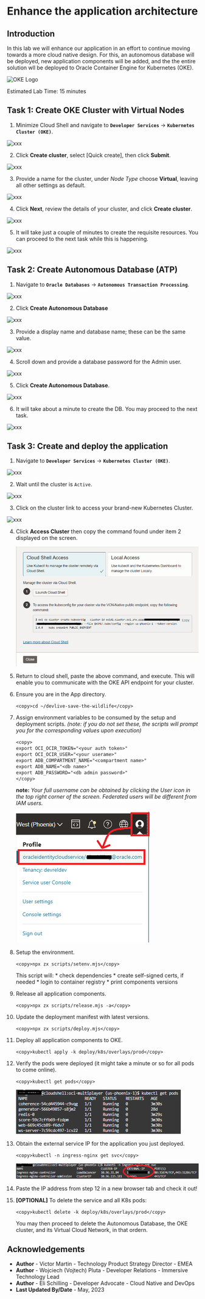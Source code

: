 # Enhance the application architecture

## Introduction
In this lab we will enhance our application in an effort to continue moving towards a more cloud native design. For this, an autonomous database will be deployed, new application components will be added, and the the entire solution wll be deployed to Oracle Container Engine for Kubernetes (OKE).


![OKE Logo](images/oke.png)

Estimated Lab Time: 15 minutes

## Task 1: Create OKE Cluster with Virtual Nodes

1. Minimize Cloud Shell and navigate to **`Developer Services`** -> **`Kubernetes Cluster (OKE)`**.

  ![xxx](./images/xxx.png)

2. Click **Create cluster**, select [Quick create], then click **Submit**.

  ![xxx](./images/xxx.png)

3. Provide a name for the cluster, under _Node Type_ choose **Virtual**, leaving all other settings as default.

  ![xxx](./images/xxx.png)

4. Click **Next**, review the details of your cluster, and click **Create cluster**.

  ![xxx](./images/xxx.png)

5. It will take just a couple of minutes to create the requisite resources. You can proceed to the next task while this is happening.

  ![xxx](./images/xxx.png)

## Task 2: Create Autonomous Database (ATP)

1. Navigate to **`Oracle Databases`** -> **`Autonomous Transaction Processing`**.

  ![xxx](./images/xxx.png)

2. Click **Create Autonomous Database**

  ![xxx](./images/xxx.png)

3. Provide a display name and database name; these can be the same value.

  ![xxx](./images/xxx.png)

4. Scroll down and provide a database password for the Admin user.

  ![xxx](./images/xxx.png)

5. Click **Create Autonomous Database**.

  ![xxx](./images/xxx.png)

6. It will take about a minute to create the DB. You may proceed to the next task.

  ![xxx](./images/xxx.png)

## Task 3: Create and deploy the application

1. Navigate to **`Developer Services`** -> **`Kubernetes Cluster (OKE)`**.

  ![xxx](./images/xxx.png)

2. Wait until the cluster is `Active`.

  ![xxx](./images/xxx.png)

3. Click on the cluster link to access your brand-new Kubernetes Cluster.

  ![xxx](./images/xxx.png)

4. Click **Access Cluster** then copy the command found under item 2 displayed on the screen.

    ![Cluster Access](images/cluster-access.png)

5. Return to cloud shell, paste the above command, and execute. This will enable you to communicate with the OKE API endpoint for your cluster.

6. Ensure you are in the App directory.

    ```
    <copy>cd ~/devlive-save-the-wildlife</copy>
    ```

7. Assign environment variables to be consumed by the setup and deployment scripts. _(note: if you do not set these, the scripts will prompt you for the corresponding values upon execution)_

    ```
    <copy>
    export OCI_OCIR_TOKEN="<your auth token>"
    export OCI_OCIR_USER="<your userame>"
    export ADB_COMPARTMENT_NAME="<compartment name>"
    export ADB_NAME="<db name>"
    export ADB_PASSWORD="<db admin password>"
    </copy>
    ```

    **note:** *Your full username can be obtained by clicking the User icon in the top right corner of the screen. Federated users will be different from IAM users.*

    ![User ID](images/locate-username.png)

8. Setup the environment.

    ```
    <copy>npx zx scripts/setenv.mjs</copy>
    ```

    This script will:
        * check dependencies
        * create self-signed certs, if needed
        * login to container registry
        * print components versions

9. Release all application components.

    ```
    <copy>npx zx scripts/release.mjs -a</copy>
    ```

10. Update the deployment manifest with latest versions.

    ```
    <copy>npx zx scripts/deploy.mjs</copy>
    ```

11. Deploy all application components to OKE.

    ```
    <copy>kubectl apply -k deploy/k8s/overlays/prod</copy>
    ```

12. Verify the pods were deployed (it might take a minute or so for all pods to come online).

    ```
    <copy>kubectl get pods</copy>
    ```

    ![Get Pods](images/get_pods.png)

13. Obtain the external service IP for the application you just deployed.

    ```
    <copy>kubectl -n ingress-nginx get svc</copy>
    ```

    ![Get Ingress Service](images/ext_svc_ip.png)

14. Paste the IP address from step 12 in a new browser tab and check it out!

15. **[OPTIONAL]** To delete the service and all K8s pods:

    ```
    <copy>kubectl delete -k deploy/k8s/overlays/prod</copy>
    ```

    You may then proceed to delete the Autonomous Database, the OKE cluster, and its Virtual Cloud Network, in that ordern.


## Acknowledgements

* **Author** - Victor Martin - Technology Product Strategy Director - EMEA
* **Author** - Wojciech (Vojtech) Pluta - Developer Relations - Immersive Technology Lead
* **Author** - Eli Schilling - Developer Advocate - Cloud Native and DevOps
* **Last Updated By/Date** - May, 2023
